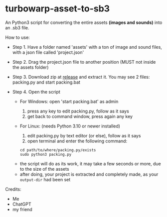 # turbowarp-asset-to-sb3
An Python3 script for converting the entire assets **(images and sounds)** into an .sb3 file.

How to use:
- Step 1. Have a folder named 'assets' with a ton of image and sound files, with a json file called 'project.json'
- Step 2. Drag the project.json file to another position (MUST not inside the assets folder)
- Step 3. Download zip at [release](https://github.com/TuBeo5866/turbowarp-asset-to-sb3/releases/tag/v1.0.0) and extract it. You may see 2 files: packing.py and start packing.bat
- Step 4. Open the script 
     + For Windows: open 'start packing.bat' as admin
         1. press any key to edit packing.py, follow as it says
         2. get back to command window, press again any key
     + For Linux: (needs Python 3.10 or newer installed) 
         1. edit packing.py by text editor (or else), follow as it says
         2. open terminal and enter the following command:


         ```
         cd path/to/where/packing.py/exists
         sudo python3 packing.py
         ```
       
    - the script will do as its work, it may take a few seconds or more, due to the size of the assets
    - after doing, your project is extracted and completely made, as your ```output-dir``` had been set
    
Credits:
- Me
- ChatGPT
- my friend
